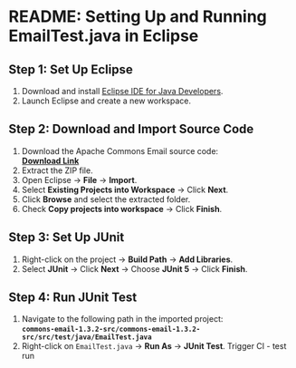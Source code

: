 # **README: Setting Up and Running EmailTest.java in Eclipse**  

## **Step 1: Set Up Eclipse**  
1. Download and install [Eclipse IDE for Java Developers](https://www.eclipse.org/downloads/).  
2. Launch Eclipse and create a new workspace.  

## **Step 2: Download and Import Source Code**  
1. Download the Apache Commons Email source code:  
   **[Download Link](https://foyzulhassan.github.io/files/commons-email-1.3.2-src.zip)**  
2. Extract the ZIP file.  
3. Open Eclipse → **File** → **Import**.  
4. Select **Existing Projects into Workspace** → Click **Next**.  
5. Click **Browse** and select the extracted folder.  
6. Check **Copy projects into workspace** → Click **Finish**.  

## **Step 3: Set Up JUnit**  
1. Right-click on the project → **Build Path** → **Add Libraries**.  
2. Select **JUnit** → Click **Next** → Choose **JUnit 5** → Click **Finish**.  

## **Step 4: Run JUnit Test**  
1. Navigate to the following path in the imported project:  
   **`commons-email-1.3.2-src/commons-email-1.3.2-src/src/test/java/EmailTest.java`**  
2. Right-click on `EmailTest.java` → **Run As** → **JUnit Test**.
Trigger CI - test run
